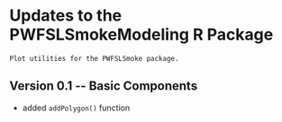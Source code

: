 # Updates to the PWFSLSmokeModeling R Package

```
Plot utilities for the PWFSLSmoke package.
```

## Version 0.1 -- Basic Components

 * added `addPolygon()` function

